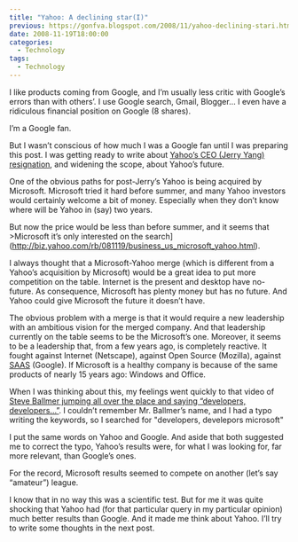 ```yaml
---
title: "Yahoo: A declining star(I)"
previous: https://gonfva.blogspot.com/2008/11/yahoo-declining-stari.html
date: 2008-11-19T18:00:00
categories:
  - Technology
tags:
  - Technology
---
```


I like products coming from Google, and I’m usually less critic with Google’s errors than with others’. I use Google search, Gmail, Blogger… I even have a ridiculous financial position on Google (8 shares).

I’m a Google fan.

But I wasn’t conscious of how much I was a Google fan until I was preparing this post. I was getting ready to write about [Yahoo’s CEO (Jerry Yang) resignation](https://www.nytimes.com/2008/11/18/technology/companies/18yahoo.html), and widening the scope, about Yahoo’s future.

One of the obvious paths for post-Jerry’s Yahoo is being acquired by Microsoft. Microsoft tried it hard before summer, and many Yahoo investors would certainly welcome a bit of money. Especially when they don’t know where will be Yahoo in (say) two years.

But now the price would be less than before summer, and it seems that >Microsoft it’s only interested on the search](http://biz.yahoo.com/rb/081119/business_us_microsoft_yahoo.html).

I always thought that a Microsoft-Yahoo merge (which is different from a Yahoo’s acquisition by Microsoft) would be a great idea to put more competition on the table. Internet is the present and desktop have no-future. As consequence, Microsoft has plenty money but has no future. And Yahoo could give Microsoft the future it doesn’t have.

The obvious problem with a merge is that it would require a new leadership with an ambitious vision for the merged company. And that leadership currently on the table seems to be the Microsoft’s one. Moreover, it seems to be a leadership that, from a few years ago, is completely reactive. It fought against Internet (Netscape), against Open Source (Mozilla), against [SAAS](http://en.wikipedia.org/wiki/Software_as_a_service) (Google). If Microsoft is a healthy company is because of the same products of nearly 15 years ago: Windows and Office.

When I was thinking about this, my feelings went quickly to that video of [Steve Ballmer jumping all over the place and saying “developers, developers…”](https://www.youtube.com/watch?v=KMU0tzLwhbE). I couldn’t remember Mr. Ballmer’s name, and I had a typo writing the keywords, so I searched for "developers, develepors microsoft"

I put the same words on Yahoo and Google. And aside that both suggested me to correct the typo, Yahoo’s results were, for what I was looking for, far more relevant, than Google’s ones.

For the record, Microsoft results seemed to compete on another (let’s say “amateur”) league.

I know that in no way this was a scientific test. But for me it was quite shocking that Yahoo had (for that particular query in my particular opinion) much better results than Google. And it made me think about Yahoo. I’ll try to write some thoughts in the next post.
